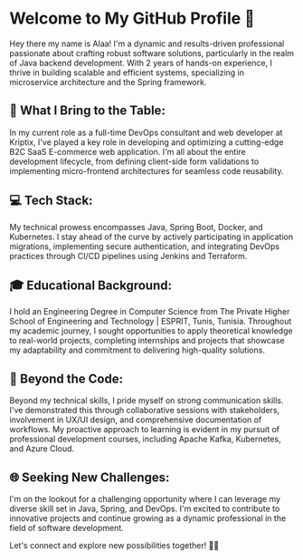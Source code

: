# Welcome to My GitHub Profile 👋

Hey there my name is Alaa! I'm a dynamic and results-driven professional passionate about crafting robust software solutions, particularly in the realm of Java backend development. With 2 years of hands-on experience, I thrive in building scalable and efficient systems, specializing in microservice architecture and the Spring framework.

## 🚀 What I Bring to the Table:

In my current role as a full-time DevOps consultant and web developer at Kriptix, I've played a key role in developing and optimizing a cutting-edge B2C SaaS E-commerce web application. I'm all about the entire development lifecycle, from defining client-side form validations to implementing micro-frontend architectures for seamless code reusability.

## 💻 Tech Stack:

My technical prowess encompasses Java, Spring Boot, Docker, and Kubernetes. I stay ahead of the curve by actively participating in application migrations, implementing secure authentication, and integrating DevOps practices through CI/CD pipelines using Jenkins and Terraform.

## 🎓 Educational Background:

I hold an Engineering Degree in Computer Science from The Private Higher School of Engineering and Technology | ESPRIT, Tunis, Tunisia. Throughout my academic journey, I sought opportunities to apply theoretical knowledge to real-world projects, completing internships and projects that showcase my adaptability and commitment to delivering high-quality solutions.

## 🤝 Beyond the Code:

Beyond my technical skills, I pride myself on strong communication skills. I've demonstrated this through collaborative sessions with stakeholders, involvement in UX/UI design, and comprehensive documentation of workflows. My proactive approach to learning is evident in my pursuit of professional development courses, including Apache Kafka, Kubernetes, and Azure Cloud.

## 🌐 Seeking New Challenges:

I'm on the lookout for a challenging opportunity where I can leverage my diverse skill set in Java, Spring, and DevOps. I'm excited to contribute to innovative projects and continue growing as a dynamic professional in the field of software development.

Let's connect and explore new possibilities together! 🚀✨
